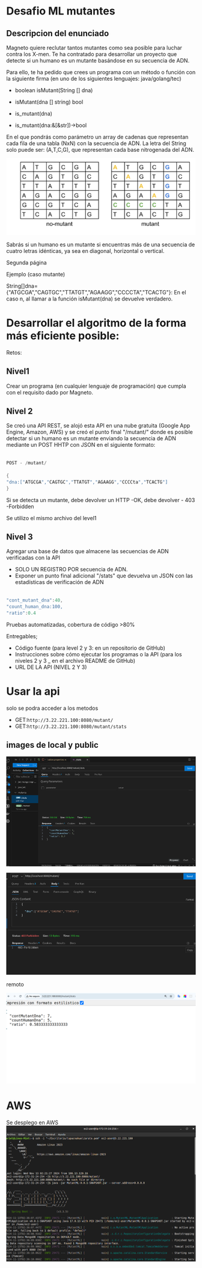 # Desafio ML mutantes

## Descripcion del enunciado

Magneto quiere reclutar tantos mutantes como sea posible para luchar contra los X-men.
Te ha contratado para desarrollar un proyecto que detecte si un humano es un mutante basándose en su secuencia de ADN.

Para ello, te ha pedido que crees un programa con un método o función con la siguiente firma (en uno de los siguientes lenguajes: java/golang/tec)

- boolean isMutant(String [] dna)

- isMutant(dna [] string) bool

- is_mutant(dna)

- is_mutant(dna:&[&str])->bool

En el que pondrás como parámetro un array de cadenas que representan cada fila de una tabla (NxN) con la secuencia de ADN. La letra del String solo puede ser: (A,T,C,G), que representan cada base nitrogenada del ADN.

![fxc](/images/fxc.png)

Sabrás si un humano es un mutante si encuentras más de una secuencia de cuatro letras idénticas, ya sea en diagonal, horizontal o vertical.

Segunda página

Ejemplo (caso mutante)

String[]dna={"ATGCGA","CAGTGC","TTATGT","AGAAGG","CCCCTA","TCACTG"}:
En el caso n, al llamar a la función isMutant(dna) se devuelve verdadero.

# Desarrollar el algoritmo de la forma más eficiente posible:

Retos:

## Nivel1

Crear un programa (en cualquier lenguaje de programación) que cumpla con el requisito dado por Magneto.

## Nivel 2

Se creó una API REST, se alojó esta API en una nube gratuita (Google App Engine, Amazon, AWS) y se creó el punto final "/mutant/" donde es posible detectar si un humano es un mutante enviando la secuencia de ADN mediante un POST HHTP con JSON en el siguiente formato:

```java

POST - /mutant/

{
"dna:["ATGCGA","CAGTGC","TTATGT","AGAAGG","CCCCta","TCACTG"]
}

```

Si se detecta un mutante, debe devolver un HTTP -OK, debe devolver - 403 -Forbidden


Se utilizo el mismo archivo del level1

## Nivel 3

Agregar una base de datos que almacene las secuencias de ADN verificadas con la API

- SOLO UN REGISTRO POR secuencia de ADN.
- Exponer un punto final adicional "/stats" que devuelva un JSON con las estadísticas de verificación de ADN

```java

"cont_mutant_dna":40,
"count_human_dna:100,
"ratio":0.4

```

Pruebas automatizadas, cobertura de código >80%

Entregables;

- Código fuente (para level 2 y 3: en un repositorio de GitHub)
- Instrucciones sobre cómo ejecutar los programas o la API (para los niveles 2 y 3 \_ en el archivo README de GitHub)
- URL DE LA API (NIVEL 2 Y 3)




# Usar la api

solo se podra acceder a los metodos 
- GET:`http://3.22.221.100:8080/mutant/`
- GET:`http://3.22.221.100:8080/mutant/stats`


## images de local y public 

![stats](/images/stats.png)

![stats](/images/mutant.png)

remoto


![stats](/images/remoto.png)

# AWS

Se desplego en AWS 
![stats](/images/linux.png)